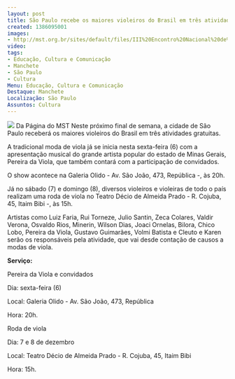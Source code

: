 ```yaml
---
layout: post
title: São Paulo recebe os maiores violeiros do Brasil em três atividades gratuitas
created: 1386095001
images:
- http://mst.org.br/sites/default/files/III%20Encontro%20Nacional%20de%20Violeiros.jpg
video: 
tags:
- Educação, Cultura e Comunicação
- Manchete
- São Paulo
- Cultura
Menu: Educação, Cultura e Comunicação
Destaque: Manchete
Localização: São Paulo
Assuntos: Cultura
---
```



![](http://mst.org.br/sites/default/files/III%20Encontro%20Nacional%20de%20Violeiros.jpg)
Da Página do MST
Neste próximo final de semana, a cidade de São Paulo receberá os maiores violeiros do Brasil em três atividades gratuitas.   


A tradicional moda de viola já se inicia nesta sexta-feira (6) com a apresentação musical do grande artista popular do estado de Minas Gerais, Pereira da Viola, que também contará com a participação de convidados. 


O show acontece na Galeria Olido - Av. São João, 473, República -, às 20h.


Já no sábado (7) e domingo (8), diversos violeiros e violeiras de todo o país realizam uma roda de viola no Teatro Décio de Almeida Prado - R. Cojuba, 45, Itaim Bibi -, às 15h.


Artistas como Luiz Faria, Rui Torneze, Julio Santin, Zeca Colares, Valdir Verona, Osvaldo Rios, Minerin, Wilson Dias, Joaci Ornelas, Bilora, Chico Lobo, Pereira da Viola, Gustavo Guimarães, Volmi Batista e Cleuto e Karen serão os responsáveis pela atividade, que vai desde contação de causos a modas de viola.


**Serviço:**

Pereira da Viola e convidados

Dia: sexta-feira (6)

Local: Galeria Olido - Av. São João, 473, República

Hora: 20h.


Roda de viola

Dia: 7 e 8 de dezembro 

Local: Teatro Décio de Almeida Prado - R. Cojuba, 45, Itaim Bibi 

Hora: 15h.
